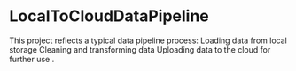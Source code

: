 # LocalToCloudDataPipeline
This project reflects a typical data pipeline process:
Loading data from local storage
Cleaning and transforming data
Uploading data to the cloud for further use .
